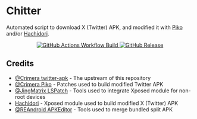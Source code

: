 # Chitter
Automated script to download X (Twitter) APK, and modified it with [Piko](https://github.com/crimera/piko) and/or [Hachidori](https://github.com/Xposed-Modules-Repo/com.twifucker.hachidori).

<div align="center">

[![GitHub Actions Workflow Build](https://img.shields.io/github/actions/workflow/status/mementomoryn/piko-build/build.yaml?branch=master&style=for-the-badge&logo=github%20actions&logoColor=FFFFFF&label=Build&labelColor=444444&color=222333)
](../../actions/workflows/build.yaml)
[![GitHub Release](https://img.shields.io/github/v/release/mementomoryn/piko-build?sort=date&display_name=release&style=for-the-badge&logo=github&logoColor=FFFFFF&label=Release&labelColor=444444&color=222333)](../../releases)

</div>

## Credits
- [@Crimera twitter-apk](https://github.com/crimera/twitter-apk) - The upstream of this repository
- [@Crimera Piko](https://github.com/crimera/piko) - Patches used to build modified Twitter APK
- [@JingMatrix LSPatch](https://github.com/JingMatrix/LSPatch) - Tools used to integrate Xposed module for non-root devices
- [Hachidori](https://github.com/Xposed-Modules-Repo/com.twifucker.hachidori) - Xposed module used to build modified X (Twitter) APK
- [@REAndroid APKEditor](https://github.com/REAndroid/APKEditor) - Tools used to merge bundled split APK
